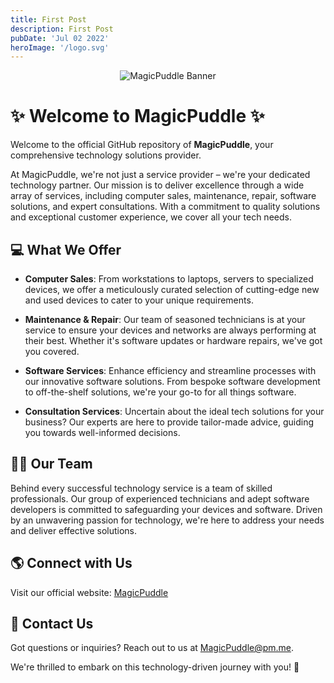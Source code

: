 ```yaml
---
title: First Post
description: First Post
pubDate: 'Jul 02 2022'
heroImage: '/logo.svg'
---
```


<p align="center">
  <img src="https://github.com/MagicPuddle/media/blob/875e5e99f1e108c12e5da44c4e8a571af9ca7776/banner.png" alt="MagicPuddle Banner">
</p>

# :sparkles: Welcome to MagicPuddle :sparkles:

Welcome to the official GitHub repository of **MagicPuddle**, your comprehensive technology solutions provider.

At MagicPuddle, we're not just a service provider – we're your dedicated technology partner. Our mission is to deliver excellence through a wide array of services, including computer sales, maintenance, repair, software solutions, and expert consultations. With a commitment to quality solutions and exceptional customer experience, we cover all your tech needs.

## :computer: What We Offer

- **Computer Sales**: From workstations to laptops, servers to specialized devices, we offer a meticulously curated selection of cutting-edge new and used devices to cater to your unique requirements.

- **Maintenance & Repair**: Our team of seasoned technicians is at your service to ensure your devices and networks are always performing at their best. Whether it's software updates or hardware repairs, we've got you covered.

- **Software Services**: Enhance efficiency and streamline processes with our innovative software solutions. From bespoke software development to off-the-shelf solutions, we're your go-to for all things software.

- **Consultation Services**: Uncertain about the ideal tech solutions for your business? Our experts are here to provide tailor-made advice, guiding you towards well-informed decisions.

## :man_technologist: Our Team

Behind every successful technology service is a team of skilled professionals. Our group of experienced technicians and adept software developers is committed to safeguarding your devices and software. Driven by an unwavering passion for technology, we're here to address your needs and deliver effective solutions.

## :earth_americas: Connect with Us

Visit our official website: [MagicPuddle](https://magicpuddle.netlify.app/)

## :email: Contact Us

Got questions or inquiries? Reach out to us at <MagicPuddle@pm.me>.

We're thrilled to embark on this technology-driven journey with you! :rocket:

